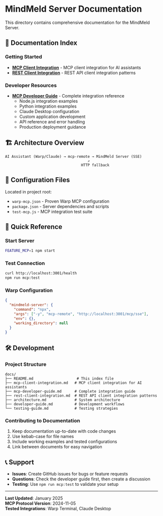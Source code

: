 # MindMeld Server Documentation

This directory contains comprehensive documentation for the MindMeld Server.

## 📖 Documentation Index

### Getting Started

- **[MCP Client Integration](mcp-client-integration.md)** - MCP client integration for AI assistants
- **[REST Client Integration](rest-client-integration.md)** - REST API client integration patterns

### Developer Resources

- **[MCP Developer Guide](mcp-developer-guide.md)** - Complete integration reference
  - Node.js integration examples
  - Python integration examples
  - Claude Desktop configuration
  - Custom application development
  - API reference and error handling
  - Production deployment guidance

## 🏗️ Architecture Overview

```
AI Assistant (Warp/Claude) → mcp-remote → MindMeld Server (SSE)
                                      ↗
                                   HTTP fallback
```

## 🔧 Configuration Files

Located in project root:

- `warp-mcp.json` - Proven Warp MCP configuration
- `package.json` - Server dependencies and scripts
- `test-mcp.js` - MCP integration test suite

## 🚀 Quick Reference

### Start Server

```bash
FEATURE_MCP=1 npm start
```

### Test Connection

```bash
curl http://localhost:3001/health
npm run mcp:test
```

### Warp Configuration

```json
{
  "mindmeld-server": {
    "command": "npx",
    "args": ["-y", "mcp-remote", "http://localhost:3001/mcp/sse"],
    "env": {},
    "working_directory": null
  }
}
```

## 🛠️ Development

### Project Structure

```
docs/
├── README.md                    # This index file
├── mcp-client-integration.md   # MCP client integration for AI assistants
├── mcp-developer-guide.md      # Complete integration guide
├── rest-client-integration.md  # REST API client integration patterns
├── architecture.md             # System architecture
├── developer-guide.md          # Development workflows
└── testing-guide.md            # Testing strategies
```

### Contributing to Documentation

1. Keep documentation up-to-date with code changes
2. Use kebab-case for file names
3. Include working examples and tested configurations
4. Link between documents for easy navigation

## 📞 Support

- **Issues**: Create GitHub issues for bugs or feature requests
- **Questions**: Check the developer guide first, then create a discussion
- **Testing**: Use `npm run mcp:test` to validate your setup

---

**Last Updated**: January 2025  
**MCP Protocol Version**: 2024-11-05  
**Tested Integrations**: Warp Terminal, Claude Desktop
